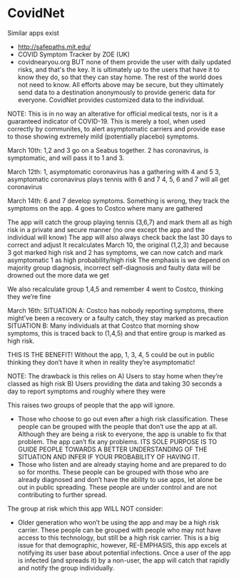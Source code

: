 # CovidNet

Similar apps exist
- http://safepaths.mit.edu/
- COVID Symptom Tracker by ZOE (UK)
- covidnearyou.org
BUT none of them provide the user with daily updated risks, and that's the key. It is ultimately up to the users that have it to know they do, so that they can stay home. The rest of the world does not need to know. All efforts above may be secure, but they ultimately send data to a destination anonymously to provide generic data for everyone. CovidNet provides customized data to the individual.
 
NOTE: This is in no way an alterative for official medical tests, nor is it a guaranteed indicator of COVID-19. This is merely a tool, when used correctly by communites, to alert asymptomatic carriers and provide ease to those showing extremely mild (potentially placebo) symptoms. 

March 10th:
1,2 and 3 go on a Seabus together.
2 has coronavirus, is symptomatic, and will pass it to 1 and 3.

March 12th:
1, asymptomatic coronavirus has a gathering with 4 and 5
3, asymptomatic coronavirus plays tennis with 6 and 7
4, 5, 6 and 7 will all get coronavirus

March 14th:
6 and 7 develop symptoms. Something is wrong, they track the symptoms on the app.
4 goes to Costco where many are gathered

The app will catch the group playing tennis (3,6,7) and mark them all as high risk in a private and secure manner (no one except the app and the individual will know)
The app will also always check back the last 30 days to correct and adjust
It recalculates March 10, the original (1,2,3) and because 3 got marked high risk and 2 has symptoms, we can now catch and mark asymptomatic 1 as high probability/high risk
The emphasis is we depend on majority group diagnosis, incorrect self-diagnosis and faulty data will be drowned out the more data we get

We also recalculate group 1,4,5 and remember 4 went to Costco, thinking they we’re fine

March 16th:
SITUATION A: Costco has nobody reporting symptoms, there might’ve been a recovery or a faulty catch, they stay marked as precaution
SITUATION B: Many individuals at that Costco that morning show symptoms, this is traced back to (1,4,5) and that entire group is marked as high risk.

THIS IS THE BENEFIT!
Without the app, 1, 3, 4, 5 could be out in public thinking they don’t have it when in reality they’re asymptomatic!

NOTE: The drawback is this relies on
A) Users to stay home when they’re classed as high risk
B) Users providing the data and taking 30 seconds a day to report symptoms and roughly where they were

This raises two groups of people that the app will ignore.
- Those who choose to go out even after a high risk classification. These people can be grouped with the people that don’t use the app at all. Although they are being a risk to everyone, the app is unable to fix that problem. The app can’t fix any problems. ITS SOLE PURPOSE IS TO GUIDE PEOPLE TOWARDS A BETTER UNDERSTANDING OF THE SITUATION AND INFER IF YOUR PROBABILITY OF HAVING IT.
- Those who listen and are already staying home and are prepared to do so for months. These people can be grouped with those who are already diagnosed and don’t have the ability to use apps, let alone be out in public spreading. These people are under control and are not contributing to further spread.

The group at risk which this app WILL NOT consider:
- Older generation who won’t be using the app and may be a high risk carrier. These people can be grouped with people who may not have access to this technology, but still be a  high risk carrier. This is a big issue for that demographic, however, RE-EMPHASIS, this app excels at notifying its user base about potential infections. Once a user of the app is infected (and spreads it) by a non-user, the app will catch that rapidly and notify the group individually.
